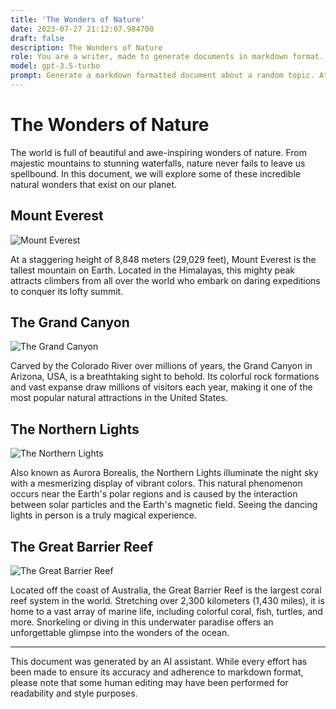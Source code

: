 ```yaml
---
title: 'The Wonders of Nature'
date: 2023-07-27 21:12:07.984700
draft: false
description: The Wonders of Nature
role: You are a writer, made to generate documents in markdown format. It is very important that all of the documents you generate are in valid markdown format.
model: gpt-3.5-turbo
prompt: Generate a markdown formatted document about a random topic. At the bottom, include a disclaimer explaining that the document was generated by you. The first line of the document should be the title. Make sure that the entire document is in proper markdown format, using a mix of various tags to make the document visually appealing.
---
```


# The Wonders of Nature

The world is full of beautiful and awe-inspiring wonders of nature. From majestic mountains to stunning waterfalls, nature never fails to leave us spellbound. In this document, we will explore some of these incredible natural wonders that exist on our planet.

## Mount Everest

![Mount Everest](https://www.example.com/images/mount-everest.jpg)

At a staggering height of 8,848 meters (29,029 feet), Mount Everest is the tallest mountain on Earth. Located in the Himalayas, this mighty peak attracts climbers from all over the world who embark on daring expeditions to conquer its lofty summit.

## The Grand Canyon

![The Grand Canyon](https://www.example.com/images/grand-canyon.jpg)

Carved by the Colorado River over millions of years, the Grand Canyon in Arizona, USA, is a breathtaking sight to behold. Its colorful rock formations and vast expanse draw millions of visitors each year, making it one of the most popular natural attractions in the United States.

## The Northern Lights

![The Northern Lights](https://www.example.com/images/northern-lights.jpg)

Also known as Aurora Borealis, the Northern Lights illuminate the night sky with a mesmerizing display of vibrant colors. This natural phenomenon occurs near the Earth's polar regions and is caused by the interaction between solar particles and the Earth's magnetic field. Seeing the dancing lights in person is a truly magical experience.

## The Great Barrier Reef

![The Great Barrier Reef](https://www.example.com/images/great-barrier-reef.jpg)

Located off the coast of Australia, the Great Barrier Reef is the largest coral reef system in the world. Stretching over 2,300 kilometers (1,430 miles), it is home to a vast array of marine life, including colorful coral, fish, turtles, and more. Snorkeling or diving in this underwater paradise offers an unforgettable glimpse into the wonders of the ocean.

***

This document was generated by an AI assistant. While every effort has been made to ensure its accuracy and adherence to markdown format, please note that some human editing may have been performed for readability and style purposes.